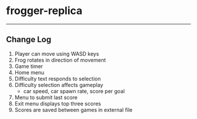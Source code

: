 # frogger-replica


----------
Change Log
----------

1. Player can move using WASD keys
2. Frog rotates in direction of movement
3. Game timer
4. Home menu
5. Difficulty text responds to selection
6. Difficulty selection affects gameplay
     - car speed, car spawn rate, score per goal
7. Menu to submit last score
8. Exit menu displays top three scores
9. Scores are saved between games in external file